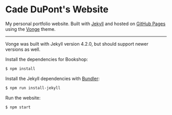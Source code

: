 # Cade DuPont's Website

My personal portfolio website. Built with [Jekyll](http://jekyllrb.com/) and hosted on [GitHub Pages](https://pages.github.com/) using the [Vonge](https://github.com/CloudCannon/vonge-jekyll-bookshop-template) theme.

---

Vonge was built with Jekyll version 4.2.0, but should support newer versions as well.

Install the dependencies for Bookshop:

~~~bash
$ npm install
~~~

Install the Jekyll dependencies with [Bundler](http://bundler.io/):

~~~bash
$ npm run install-jekyll
~~~

Run the website:

~~~bash
$ npm start
~~~
